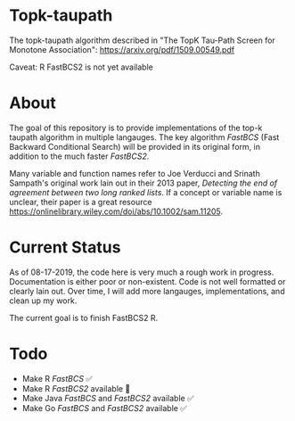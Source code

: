 # Topk-taupath

The topk-taupath algorithm described in "The TopK Tau-Path Screen for Monotone Association": https://arxiv.org/pdf/1509.00549.pdf

Caveat: R FastBCS2 is not yet available
# About

The goal of this repository is to provide implementations of the top-k taupath algorithm in multiple langauges. The key algorithm _FastBCS_ (Fast Backward Conditional Search) will be provided in its original form, in addition to the much faster _FastBCS2_.

Many variable and function names refer to Joe Verducci and Srinath Sampath's original work lain out in their 2013 paper, _Detecting the end of agreement between two long ranked lists_. If a concept or variable name is unclear, their paper is a great resource https://onlinelibrary.wiley.com/doi/abs/10.1002/sam.11205.

# Current Status

As of 08-17-2019, the code here is very much a rough work in progress. Documentation is either poor or non-existent. Code is not well formatted or clearly lain out. Over time, I will add more langauges, implementations, and clean up my work.

The current goal is to finish FastBCS2 R.

# Todo
* Make R _FastBCS_ ✅
* Make R _FastBCS2_ available 🛑
* Make Java _FastBCS_ and _FastBCS2_ available ✅
* Make Go _FastBCS_ and _FastBCS2_ available ✅

